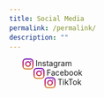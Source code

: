 ```yaml
---
title: Social Media
permalink: /permalink/
description: ""
---
```

<p>

<ul>
	<li style ="list-style-type: none;"><img src="/images/instagram.png" style="width: 20px; height: 20px; float: left" />&nbsp;Instagram</li>
	<li style ="list-style-type: none;"><img src="/images/instagram.png" style="width: 20px; height: 20px; float: left" />&nbsp;Facebook</li>
	<li style ="list-style-type: none;"><img src="/images/instagram.png" style="width: 20px; height: 20px; float: left" />&nbsp;TikTok</li>
</ul>